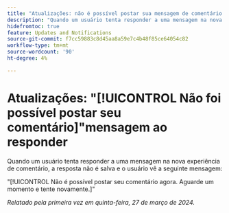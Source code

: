 ```yaml
---
title: "Atualizações: não é possível postar sua mensagem de comentário ao responder"
description: "Quando um usuário tenta responder a uma mensagem na nova experiência de comentário, a resposta não é salva e o usuário vê uma mensagem."
hidefromtoc: true
feature: Updates and Notifications
source-git-commit: f7cc59883c8d45aa8a59e7c4b48f85ce64054c82
workflow-type: tm+mt
source-wordcount: '90'
ht-degree: 4%

---
```



# Atualizações: &quot;[!UICONTROL Não foi possível postar seu comentário]&quot;mensagem ao responder

Quando um usuário tenta responder a uma mensagem na nova experiência de comentário, a resposta não é salva e o usuário vê a seguinte mensagem:

&quot;[!UICONTROL Não é possível postar seu comentário agora. Aguarde um momento e tente novamente.]&quot;

_Relatado pela primeira vez em quinta-feira, 27 de março de 2024._

